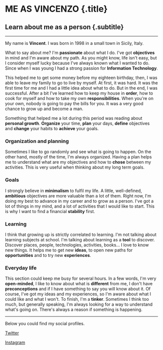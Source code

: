 # ME AS <span class="color-green">VINCENZO</span> {.title}
## Learn about me as a person {.subtitle}

<hr>

My name is __Vincent__. I was born in 1998 in a small town in Sicily, Italy.

What to say about me? I'm __passionate__ about what I do. I've got __objectives__ in mind and
I'm aware about my path.
As you might know, life isn't easy, but I consider myself lucky because I've always known what
I wanted to do. Since when I was young I had a strong passion for __Information Technology__.

This helped me to get some money before my eighteen birthday, then, I was able to leave my family to go to
live by myself. At first, it was hard. It was the first time for me and I had a little idea about what to do.
But in the end, I was successful. After a bit I've learned how to keep my house in __order__, how to cook for
myself and how to take my own __responsibilities__. When you're on your own, nobody is going to
pay the bills for you. It was a very good chance to grow up and become a man.

Something that helped me a lot during this period was reading about __personal growth__. __Organize__ your time,
__plan__ your days, __define__ objectives and __change__ your habits to __achieve__ your goals.

### Organization and planning

Sometimes I like to go randomly and see what is going to happen. On the other hand, mostly of the time, I'm
always organized. Having a plan helps me to understand what are my objectives and how to __chose__ between
my activities. This is very useful when thinking about my long term goals.

### Goals

I strongly believe in __minimalism__ to fulfil my life. A little, well-defined, __ambitious__ objectives are more
valuable than a lot of them. Right now, I'm doing my best to advance in my career and to grow as a person.
I've got a lot of things in my mind, and a lot of activities that I would like to start. This is why I want
to find a financial __stability__ first.

### Learning

I think that growing up is strictly correlated to learning. I'm not talking about learning subjects at school.
I'm talking about learning as a __tool__ to discover. Discover places, people, technologies, activities, books...
I love to know new things. It helps me to get new __ideas__, to open new paths for __opportunities__ and
to try new __experiences__.

### Everyday life

This section could keep me busy for several hours. In a few words, I'm very __open-minded__, I like to know
about what is __different__ from me, I don't have __preconceptions__ and if I have something to say
you will know about it. Of course, I've got my ideas and my experiences, so I'm aware about what I could
like and what I won't. To finish, I'm a __tinker__. Sometimes I think too much, but generally speaking, I'm
always looking for a way to understand what's going on. There's always a reason if something is happening.

<hr>

Below you could find my social profiles.

<a target="_blank" href="https://twitter.com/MrMavin_"><i class="fab fa-twitter"></i> Twitter</a>

<a target="_blank" href="https://www.instagram.com/mrmavin_/"><i class="fab fa-instagram"></i> Instagram</a>